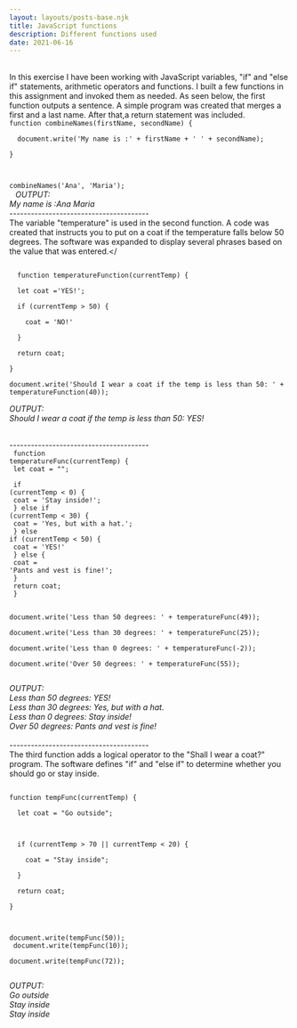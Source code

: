```yaml
---
layout: layouts/posts-base.njk
title: JavaScript functions
description: Different functions used
date: 2021-06-16
---
```


<br/>
In this exercise I have been working with JavaScript variables, "if" and "else if" statements, arithmetic operators and functions.
I built a few functions in this assignment and invoked them as needed.
As seen below, the first function outputs a sentence. 
A simple program was created that merges a first and a last name. After that,a return statement was included. 


<code>
function combineNames(firstName, secondName) { <br/>
  document.write('My name is :' + firstName + ' ' + secondName); <br/>
}<br/>

combineNames('Ana', 'Maria');<br/> </code>
<em>OUTPUT:<br/>
 My name is :Ana Maria </em>
<br/>---------------------------------------<br/>
The variable "temperature" is used in the second function. A code was created that instructs you to put on a coat if the temperature falls below 50 degrees. The software was expanded to display several phrases based on the value that was entered.</


<code>
  function temperatureFunction(currentTemp) {<br/>
  let coat ='YES!';<br/>
  if (currentTemp > 50) {<br/>
    coat = 'NO!'<br/>
  }<br/>
  return coat;<br/>
}<br/>
document.write('Should I wear a coat if the temp is less than 50: ' + temperatureFunction(40));</code>

  <em>OUTPUT: <br/>Should I wear a coat if the temp is less than 50: YES!</em>

<br/>---------------------------------------<br/>
<code>
  function temperatureFunc(currentTemp) {<br/>
  let coat = "";<br/>
  <br/>
  if (currentTemp < 0) {<br/>
    coat = 'Stay inside!';<br/>
  } else if (currentTemp < 30) {<br/>
    coat = 'Yes, but with a hat.';<br/>
  } else if (currentTemp < 50) {<br/>
    coat = 'YES!'<br/>
  } else {<br/>
    coat = 'Pants and vest is fine!';<br/>
  }<br/>
  return coat;<br/>
}<br/>
<br/>
document.write('Less than 50 degrees: ' + temperatureFunc(49));<br/>
document.write('Less than 30 degrees: ' + temperatureFunc(25));<br/>
document.write('Less than 0 degrees: ' + temperatureFunc(-2));<br/>
document.write('Over 50 degrees: ' + temperatureFunc(55));<br/> </code>

<em>OUTPUT: <br/>
Less than 50 degrees: YES! <br/>
Less than 30 degrees: Yes, but with a hat.<br/>
Less than 0 degrees: Stay inside!<br/>
Over 50 degrees: Pants and vest is fine!<br/>
</em>
<br/>---------------------------------------<br/>
The third function adds a logical operator to the "Shall I wear a coat?" program. The software defines "if" and "else if" to determine whether you should go or stay inside.

<code>
function tempFunc(currentTemp) {<br/>
  let coat = "Go outside";<br/>
  <br/>
  if (currentTemp > 70 || currentTemp < 20) {<br/>
    coat = "Stay inside";<br/>
  }<br/>
  return coat;<br/>
}<br/>

document.write(tempFunc(50));<br/>
document.write(tempFunc(10));<br/>
document.write(tempFunc(72));<br/>
</code>

<em>OUTPUT: <br/>
Go outside<br/>
Stay inside<br/>
Stay inside<br/>
</em>